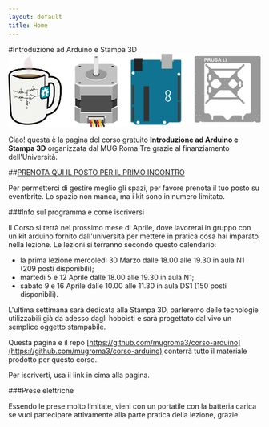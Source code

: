 ```yaml
---
layout: default
title: Home
---
```


#Introduzione ad Arduino e Stampa 3D
![mug_arduino_stampa3d](images/header_introduzione.png "Mug StepperMotor Arduino Stampa3D")

Ciao! questa è la pagina del corso gratuito **Introduzione ad Arduino e Stampa 3D** organizzata dal MUG Roma Tre grazie al finanziamento dell'Università.

##[PRENOTA QUI IL POSTO PER IL PRIMO INCONTRO](https://www.eventbrite.it/e/biglietti-introduzione-ad-arduino-e-alla-stampa-3d-prima-lezione-22663331635)

Per permetterci di gestire meglio gli spazi, per favore prenota il tuo posto su eventbrite. Lo spazio non manca, ma i kit sono in numero limitato. 

###Info sul programma e come iscriversi

Il Corso si terrà nel prossimo mese di Aprile, dove lavorerai in gruppo con un kit arduino fornito dall'università per mettere in pratica cosa hai imparato nella lezione. 
Le lezioni si terranno secondo questo calendario:

* la prima lezione mercoledì 30 Marzo dalle 18.00 alle 19.30 in aula N1 (209 posti disponibili);
* martedì 5 e 12 Aprile dalle 18.00 alle 19.30 in aula N1;
* sabato 9 e 16 Aprile dalle 10.00 alle 11.30 in aula DS1 (150 posti disponibili). 

L'ultima settimana sarà dedicata alla Stampa 3D, parleremo delle tecnologie utilizzabili già da adesso dagli hobbisti e sarà progettato dal vivo un semplice oggetto stampabile.


Questa pagina e il repo [https://github.com/mugroma3/corso-arduino](https://github.com/mugroma3/corso-arduino) conterrà tutto il materiale prodotto per questo corso.

Per iscriverti, usa il link in cima alla pagina.

###Prese elettriche

Essendo le prese molto limitate, vieni con un portatile con la batteria carica se vuoi partecipare attivamente alla parte pratica della lezione, grazie.


